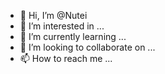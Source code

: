 - 👋 Hi, I’m @Nutei
- 👀 I’m interested in ...
- 🌱 I’m currently learning ...
- 💞️ I’m looking to collaborate on ...
- 📫 How to reach me ...

<!---
Nutei/Nutei is a ✨ special ✨ repository because its `README.md` (this file) appears on your GitHub profile.
You can click the Preview link to take a look at your changes.
--->
